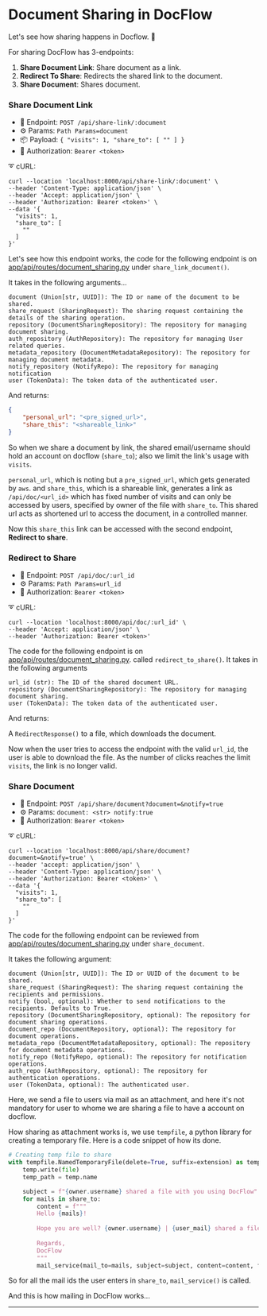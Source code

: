 # Document Sharing in DocFlow

Let's see how sharing happens in Docflow. 🚀

For sharing DocFlow has 3-endpoints:
1) **Share Document Link**: Share document as a link.
2) **Redirect To Share**: Redirects the shared link to the document.
3) **Share Document**: Shares document.

### Share Document Link

- 🎯 Endpoint: 
`POST /api/share-link/:document`
- ⚙️ Params:
`Path Params=document`
- 📦 Payload:
`
{
  "visits": 1,
  "share_to": [
    ""
  ]
}
`
- 🔐 Authorization:
`Bearer <token>`

➰ cURL:
```shell
curl --location 'localhost:8000/api/share-link/:document' \
--header 'Content-Type: application/json' \
--header 'Accept: application/json' \
--header 'Authorization: Bearer <token>' \
--data '{
  "visits": 1,
  "share_to": [
    ""
  ]
}'
```

Let's see how this endpoint works, the code for the following endpoint is on [app/api/routes/document_sharing.py](https://github.com/jiisanda/docflow/blob/master/app/api/routes/documents/document_sharing.py)
under `share_link_document()`.

It takes in the following arguments...

```text
document (Union[str, UUID]): The ID or name of the document to be shared.
share_request (SharingRequest): The sharing request containing the details of the sharing operation.
repository (DocumentSharingRepository): The repository for managing document sharing.
auth_repository (AuthRepository): The repository for managing User related queries.
metadata_repository (DocumentMetadataRepository): The repository for managing document metadata.
notify_repository (NotifyRepo): The repository for managing notification
user (TokenData): The token data of the authenticated user.
```

And returns:
```json
{
    "personal_url": "<pre_signed_url>",
    "share_this": "<shareable_link>"
}
```

So when we share a document by link, the shared email/username should hold an account on docflow (`share_to`); 
also we limit the link's usage with `visits`. 

`personal_url`, which is noting but a `pre_signed_url`, which gets generated by `aws`. and `share_this`, which is a 
shareable link, generates a link as `/api/doc/<url_id>` which has fixed number of visits and can only be accessed by users,
specified by owner of the file with `share_to`. This shared url acts as shortened url to access the document, in a controlled manner.

Now this `share_this` link can be accessed with the second endpoint, **Redirect to share**.

### Redirect to Share

- 🎯 Endpoint: 
`POST /api/doc/:url_id`
- ⚙️ Params:
`Path Params=url_id`
- 🔐 Authorization:
`Bearer <token>`

➰ cURL:
```shell
curl --location 'localhost:8000/api/doc/:url_id' \
--header 'Accept: application/json' \
--header 'Authorization: Bearer <token>'
```

The code for the following endpoint is on [app/api/routes/document_sharing.py](https://github.com/jiisanda/docflow/blob/master/app/api/routes/documents/document_sharing.py).
called `redirect_to_share()`. It takes in the following arguments

```text
url_id (str): The ID of the shared document URL.
repository (DocumentSharingRepository): The repository for managing document sharing.
user (TokenData): The token data of the authenticated user.
```

And returns:

A `RedirectResponse()` to a file, which downloads the document.

Now when the user tries to access the endpoint with the valid `url_id`, the user is able to download the file. As the number
of clicks reaches the limit `visits`, the link is no longer valid. 

### Share Document
- 🎯 Endpoint: 
`POST /api/share/document?document=&notify=true`
- ⚙️ Params:
`document: <str>
notify:true`
- 🔐 Authorization:
`Bearer <token>`

➰ cURL:
```shell
curl --location 'localhost:8000/api/share/document?document=&notify=true' \
--header 'accept: application/json' \
--header 'Content-Type: application/json' \
--header 'Authorization: Bearer <token>' \
--data '{
  "visits": 1,
  "share_to": [
    ""
  ]
}'
```

The code for the following endpoint can be reviewed from 
[app/api/routes/document_sharing.py](https://github.com/jiisanda/docflow/blob/master/app/api/routes/documents/document_sharing.py)
under `share_document`.

It takes the following argument:

```text
document (Union[str, UUID]): The ID or UUID of the document to be shared.
share_request (SharingRequest): The sharing request containing the recipients and permissions.
notify (bool, optional): Whether to send notifications to the recipients. Defaults to True.
repository (DocumentSharingRepository, optional): The repository for document sharing operations.
document_repo (DocumentRepository, optional): The repository for document operations.
metadata_repo (DocumentMetadataRepository, optional): The repository for document metadata operations.
notify_repo (NotifyRepo, optional): The repository for notification operations.
auth_repo (AuthRepository, optional): The repository for authentication operations.
user (TokenData, optional): The authenticated user.
```

Here, we send a file to users via mail as an attachment, and here it's not mandatory for user to whome we are sharing a
file to have a account on docflow. 

How sharing as attachment works is, we use `tempfile`, a python library for creating a temporary file.
Here is a code snippet of how its done.

```python
# Creating temp file to share
with tempfile.NamedTemporaryFile(delete=True, suffix=extension) as temp:
    temp.write(file)
    temp_path = temp.name

    subject = f"{owner.username} shared a file with you using DocFlow"
    for mails in share_to:
        content = f"""
        Hello {mails}! 
        
        Hope you are well? {owner.username} | {user_mail} shared a file with you as an attachment. 
        
        Regards,
        DocFlow
        """
        mail_service(mail_to=mails, subject=subject, content=content, file_path=temp_path)
```

So for all the mail ids the user enters in `share_to`, `mail_service()` is called.

And this is how mailing in DocFlow works...
***